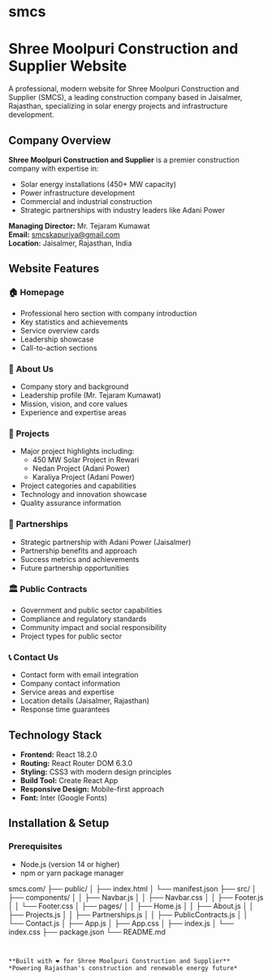 # smcs
# Shree Moolpuri Construction and Supplier Website

A professional, modern website for Shree Moolpuri Construction and Supplier (SMCS), a leading construction company based in Jaisalmer, Rajasthan, specializing in solar energy projects and infrastructure development.

## Company Overview

**Shree Moolpuri Construction and Supplier** is a premier construction company with expertise in:
- Solar energy installations (450+ MW capacity)
- Power infrastructure development
- Commercial and industrial construction
- Strategic partnerships with industry leaders like Adani Power

**Managing Director:** Mr. Tejaram Kumawat  
**Email:** smcskapuriya@gmail.com  
**Location:** Jaisalmer, Rajasthan, India

## Website Features

### 🏠 **Homepage**
- Professional hero section with company introduction
- Key statistics and achievements
- Service overview cards
- Leadership showcase
- Call-to-action sections

### 👥 **About Us**
- Company story and background
- Leadership profile (Mr. Tejaram Kumawat)
- Mission, vision, and core values
- Experience and expertise areas

### 🔨 **Projects**
- Major project highlights including:
  - 450 MW Solar Project in Rewari
  - Nedan Project (Adani Power)
  - Karaliya Project (Adani Power)
- Project categories and capabilities
- Technology and innovation showcase
- Quality assurance information

### 🤝 **Partnerships**
- Strategic partnership with Adani Power (Jaisalmer)
- Partnership benefits and approach
- Success metrics and achievements
- Future partnership opportunities

### 🏛️ **Public Contracts**
- Government and public sector capabilities
- Compliance and regulatory standards
- Community impact and social responsibility
- Project types for public sector

### 📞 **Contact Us**
- Contact form with email integration
- Company contact information
- Service areas and expertise
- Location details (Jaisalmer, Rajasthan)
- Response time guarantees

## Technology Stack

- **Frontend:** React 18.2.0
- **Routing:** React Router DOM 6.3.0
- **Styling:** CSS3 with modern design principles
- **Build Tool:** Create React App
- **Responsive Design:** Mobile-first approach
- **Font:** Inter (Google Fonts)

## Installation & Setup

### Prerequisites
- Node.js (version 14 or higher)
- npm or yarn package manager


smcs.com/
├── public/
│   ├── index.html
│   └── manifest.json
├── src/
│   ├── components/
│   │   ├── Navbar.js
│   │   ├── Navbar.css
│   │   ├── Footer.js
│   │   └── Footer.css
│   ├── pages/
│   │   ├── Home.js
│   │   ├── About.js
│   │   ├── Projects.js
│   │   ├── Partnerships.js
│   │   ├── PublicContracts.js
│   │   └── Contact.js
│   ├── App.js
│   ├── App.css
│   ├── index.js
│   └── index.css
├── package.json
└── README.md
```


**Built with ❤️ for Shree Moolpuri Construction and Supplier**  
*Powering Rajasthan's construction and renewable energy future*
